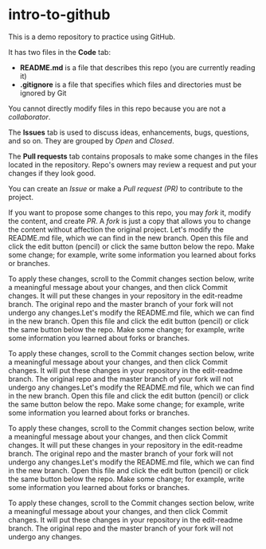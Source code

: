 # intro-to-github
This is a demo repository to practice using GitHub.

It has two files in the **Code** tab:
- **README.md** is a file that describes this repo (you are currently reading it)
- **.gitignore** is a file that specifies which files and directories must be ignored by Git

You cannot directly modify files in this repo because you are not a *collaborator*.

The **Issues** tab is used to discuss ideas, enhancements, bugs, questions, and so on. They are grouped by *Open* and *Closed*.

The **Pull requests** tab contains proposals to make some changes in the files located in the repository. Repo's owners may review a request and put your changes if they look good.

You can create an *Issue* or make a *Pull request (PR)* to contribute to the project.

If you want to propose some changes to this repo, you may *fork* it, modify the content, and create *PR*. A *fork* is just a copy that allows you to change the content without affection the original project.
Let's modify the README.md file, which we can find in the new branch. Open this file and click the edit button (pencil) or click the same button below the repo. Make some change; for example, write some information you learned about forks or branches.

To apply these changes, scroll to the Commit changes section below, write a meaningful message about your changes, and then click Commit changes. It will put these changes in your repository in the edit-readme branch. The original repo and the master branch of your fork will not undergo any changes.Let's modify the README.md file, which we can find in the new branch. Open this file and click the edit button (pencil) or click the same button below the repo. Make some change; for example, write some information you learned about forks or branches.

To apply these changes, scroll to the Commit changes section below, write a meaningful message about your changes, and then click Commit changes. It will put these changes in your repository in the edit-readme branch. The original repo and the master branch of your fork will not undergo any changes.Let's modify the README.md file, which we can find in the new branch. Open this file and click the edit button (pencil) or click the same button below the repo. Make some change; for example, write some information you learned about forks or branches.

To apply these changes, scroll to the Commit changes section below, write a meaningful message about your changes, and then click Commit changes. It will put these changes in your repository in the edit-readme branch. The original repo and the master branch of your fork will not undergo any changes.Let's modify the README.md file, which we can find in the new branch. Open this file and click the edit button (pencil) or click the same button below the repo. Make some change; for example, write some information you learned about forks or branches.

To apply these changes, scroll to the Commit changes section below, write a meaningful message about your changes, and then click Commit changes. It will put these changes in your repository in the edit-readme branch. The original repo and the master branch of your fork will not undergo any changes.
